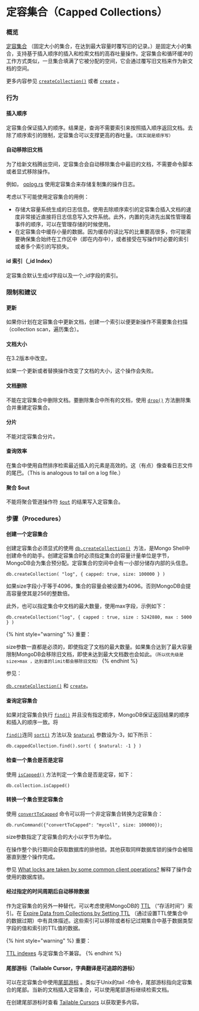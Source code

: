# 定容集合（Capped Collections）

### 概览

[定容集合](https://docs.mongodb.com/manual/reference/glossary/#term-capped-collection) （固定大小的集合，在达到最大容量时覆写旧的记录。）是固定大小的集合，支持基于插入顺序的插入和检索文档的高吞吐量操作。定容集合和循环缓冲的工作方式类似，一旦集合填满了它被分配的空间，它会通过覆写旧文档来作为新文档的空间。

更多内容参见  [`createCollection()`](https://docs.mongodb.com/manual/reference/method/db.createCollection/#db.createCollection)  或者  [`create`](https://docs.mongodb.com/manual/reference/command/create/#dbcmd.create)  。

### 行为

#### 插入顺序

定容集合保证插入的顺序。结果是，查询不需要索引来按照插入顺序返回文档。去除了顺序索引的限制，定容集合可以支撑更高的吞吐量。`（其实就是顺序写）`

#### 自动移除旧文档

为了给新文档腾出空间，定容集合会自动移除集合中最旧的文档，不需要命令脚本或者显式移除操作。

例如， [oplog.rs](https://docs.mongodb.com/manual/reference/glossary/#term-oplog) 使用定容集合来存储复制集的操作日志。

考虑以下可能使用定容集合的用例：

* 存储大容量系统生成的日志信息。使用去除顺序索引的定容集合插入文档的速度非常接近直接将日志信息写入文件系统。此外，内置的先进先出属性管理着事件的顺序，可以在管理存储的时候使用。
* 在定容集合中缓存小量的数据。因为缓存的读比写的比重要高很多，你可能需要确保集合始终在工作区中（即在内存中），或者接受在写操作时必要的索引或者多个索引的写损失。

#### id 索引（\_id Index）

定容集合默认生成id字段以及一个\_id字段的索引。



### 限制和建议

#### 更新

如果你计划在定容集合中更新文档，创建一个索引以便更新操作不需要集合扫描（collection scan，遍历集合）。

#### 文档大小

在3.2版本中改变。

如果一个更新或者替换操作改变了文档的大小，这个操作会失败。

#### 文档删除

不能在定容集合中删除文档。要删除集合中所有的文档，使用 [`drop()`](https://docs.mongodb.com/manual/reference/method/db.collection.drop/#db.collection.drop) 方法删除集合并重建定容集合。

#### 分片

不能对定容集合分片。

#### 查询效率

在集合中使用自然排序检索最近插入的元素是高效的。这（有点）像查看日志文件的尾巴。（This is analogous to tail on a log file.）

#### 聚合 $out

不能将聚合管道操作符 [`$out`](https://docs.mongodb.com/manual/reference/operator/aggregation/out/#pipe._S_out) 的结果写入定容集合。



### 步骤（Procedures）

#### 创建一个定容集合

创建定容集合必须显式的使用  [`db.createCollection()`](https://docs.mongodb.com/manual/reference/method/db.createCollection/#db.createCollection)` `方法，是Mongo Shell中创建命令的助手。创建定容集合时必须指定集合的容量计量单位是字节，MongoDB会为集合预分配。定容集合的空间中会有一小部分储存内部的头信息。

```text
db.createCollection( "log", { capped: true, size: 100000 } )
```

如果size字段小于等于4096，集合的容量会被设置为4096。否则MongoDB会提高容量使其是256的整数倍。

此外，也可以指定集合中文档的最大数量，使用max字段，示例如下：

```text
db.createCollection("log", { capped : true, size : 5242880, max : 5000 } )
```

{% hint style="warning" %}
重要：

size参数一直都是必须的，即使指定了文档的最大数量。如果集合达到了最大容量限制MongoDB会移除旧文档，即使未达到最大文档数也会如此。`（所以优先级是 size>max ，达到谁的limit都会移除旧文档）`
{% endhint %}

参见：

 [`db.createCollection()`](https://docs.mongodb.com/manual/reference/method/db.createCollection/#db.createCollection) 和 [`create`](https://docs.mongodb.com/manual/reference/command/create/#dbcmd.create)。

#### 查询定容集合

如果对定容集合执行 [`find()`](https://docs.mongodb.com/manual/reference/method/db.collection.find/#db.collection.find) 并且没有指定顺序，MongoDB保证返回结果的顺序和插入的顺序一致。将

 [`find()`](https://docs.mongodb.com/manual/reference/method/db.collection.find/#db.collection.find)连同 [`sort()`](https://docs.mongodb.com/manual/reference/method/cursor.sort/#cursor.sort)  方法以及 [`$natural`](https://docs.mongodb.com/manual/reference/operator/meta/natural/#metaOp._S_natural)  参数设为-3，如下所示：

```text
db.cappedCollection.find().sort( { $natural: -1 } )
```

#### 检查一个集合是否是定容

使用 [`isCapped()`](https://docs.mongodb.com/manual/reference/method/db.collection.isCapped/#db.collection.isCapped)  方法判定一个集合是否是定容，如下：

```text
db.collection.isCapped()
```

#### 转换一个集合至定容集合

使用 [`convertToCapped`](https://docs.mongodb.com/manual/reference/command/convertToCapped/#dbcmd.convertToCapped)  命令可以将一个非定容集合转换为定容集合：

```text
db.runCommand({"convertToCapped": "mycoll", size: 100000});
```

size参数指定了定容集合的大小以字节为单位。

在操作整个执行期间会获取数据库的排他锁。其他获取同样数据库锁的操作会被阻塞直到整个操作完成。

参见  [What locks are taken by some common client operations?](https://docs.mongodb.com/manual/faq/concurrency/#faq-concurrency-operations-locks) 解释了操作会使用的数据库锁。



#### 经过指定的时间周期后自动移除数据

作为定容集合的另外一种替代，可以考虑使用MongoDB的 [TTL](https://docs.mongodb.com/manual/reference/glossary/#term-ttl) （“存活时间”）索引。在  [Expire Data from Collections by Setting TTL](https://docs.mongodb.com/manual/tutorial/expire-data/) （通过设置TTL使集合中的数据过期）中有具体描述。这些索引可以移除或者标记过期集合中基于数据类型字段的值和索引的TTL值的数据。

{% hint style="warning" %}
重要：

 [TTL indexes](https://docs.mongodb.com/manual/tutorial/expire-data/) 与定容集合不兼容。
{% endhint %}

#### 尾部游标（Tailable Cursor，字典翻译是可追踪的游标）

可以在定容集合中使用[尾部游标](https://docs.mongodb.com/manual/reference/glossary/#term-tailable-cursor) 。类似于Unix的tail -f命令，尾部游标指向定容集合的尾部。当新的文档插入定容集合，可以使用尾部游标继续检索文档。

在创建尾部游标时查看 [Tailable Cursors](https://docs.mongodb.com/manual/core/tailable-cursors/)  以获取更多内容。

